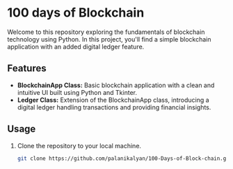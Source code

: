 # 100 days of Blockchain

Welcome to this repository exploring the fundamentals of blockchain technology using Python. In this project, you'll find a simple blockchain application with an added digital ledger feature.

## Features

- **BlockchainApp Class:** Basic blockchain application with a clean and intuitive UI built using Python and Tkinter.
- **Ledger Class:** Extension of the BlockchainApp class, introducing a digital ledger handling transactions and providing financial insights.

## Usage

1. Clone the repository to your local machine.
   ```bash
   git clone https://github.com/palanikalyan/100-Days-of-Block-chain.git
